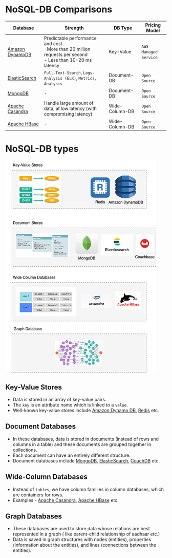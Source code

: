 
# NoSQL-DB Comparisons

| Database                                              | Strength                                                                                                           | DB Type        | Pricing Model         |
|-------------------------------------------------------|--------------------------------------------------------------------------------------------------------------------|----------------|-----------------------|
| [Amazon DynamoDB](../../../2_AWSComponents/6_DatabaseServices/AmazonDynamoDB.md) | Predictable performance and cost. <br/>-More than 20 million requests per second <br/>- Less than 10-20 ms latency | Key-Value      | `AWS Managed Service` |
| [ElasticSearch](ElasticSearch)     | `Full-Text-Search`, `Logs-Analysis (ELK)`, `Metrics, Analysis`                                                     | Document-DB    | `Open Source`         |
| [MongoDB](MongoDB)                 | -                                                                                                                  | Document-DB    | `Open Source`         |
| [Apache Casandra](ApacheCasandra.md) | Handle large amount of data, at low latency (with compromising latency)                                            | Wide-Column-DB | `Open Source`         |
| [Apache HBase](ApacheHBase.md)    | -                                                                                                                  | Wide-Column-DB | `Open Source`         |

# NoSQL-DB types

![img.png](assests/NoSQL-DifferentDBtypes.drawio.png)

## Key-Value Stores
- Data is stored in an array of key-value pairs.
- The `key` is an attribute name which is linked to a `value`.
- Well-known key-value stores include [Amazon Dynamo DB](../../../2_AWSComponents/6_DatabaseServices/AmazonDynamoDB.md), [Redis](Redis) etc.

## Document Databases
- In these databases, data is stored in documents (instead of rows and columns in a table) and these documents are grouped together in collections.
- Each document can have an entirely different structure.
- Document databases include [MongoDB](MongoDB), [ElasticSearch](ElasticSearch), [CouchDB](https://couchdb.apache.org) etc.

## Wide-Column Databases
- Instead of `tables`, we have column families in column databases, which are containers for rows.
- Examples - [Apache Casandra](ApacheCasandra.md), [Apache HBase](ApacheHBase.md) etc.

## Graph Databases
- These databases are used to store data whose relations are best represented in a graph ( like parent-child relationship of aadhaar etc.)
- Data is saved in graph structures with nodes (entities), properties (information about the entities), and lines (connections between the entities).